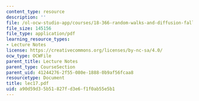 ```yaml
---
content_type: resource
description: ''
file: /ol-ocw-studio-app/courses/18-366-random-walks-and-diffusion-fall-2006/a90d59d35b51827fd3e6f1f0ab55e5b1_lec17.pdf
file_size: 145156
file_type: application/pdf
learning_resource_types:
- Lecture Notes
license: https://creativecommons.org/licenses/by-nc-sa/4.0/
ocw_type: OCWFile
parent_title: Lecture Notes
parent_type: CourseSection
parent_uid: 41244276-2f55-080e-1888-0b9af56fcaa8
resourcetype: Document
title: lec17.pdf
uid: a90d59d3-5b51-827f-d3e6-f1f0ab55e5b1
---
```


